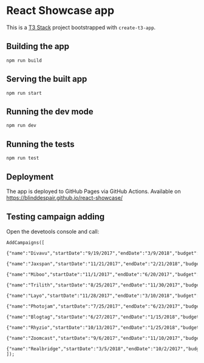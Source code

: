 # React Showcase app

This is a [T3 Stack](https://create.t3.gg/) project bootstrapped with `create-t3-app`.

## Building the app

`npm run build`

## Serving the built app

`npm run start`

## Running the dev mode

`npm run dev`

## Running the tests

`npm run test`

## Deployment

The app is deployed to GitHub Pages via GitHub Actions. Available on https://blinddespair.github.io/react-showcase/

## Testing campaign adding

Open the devetools console and call:

```
AddCampaigns([
  {"name":"Divavu","startDate":"9/19/2017","endDate":"3/9/2018","budget":88377},
  {"name":"Jaxspan","startDate":"11/21/2017","endDate":"2/21/2018","budget":608715},
  {"name":"Miboo","startDate":"11/1/2017","endDate":"6/20/2017","budget":239507},
  {"name":"Trilith","startDate":"8/25/2017","endDate":"11/30/2017","budget":179838},
  {"name":"Layo","startDate":"11/28/2017","endDate":"3/10/2018","budget":837850},
  {"name":"Photojam","startDate":"7/25/2017","endDate":"6/23/2017","budget":858131},
  {"name":"Blogtag","startDate":"6/27/2017","endDate":"1/15/2018","budget":109078},
  {"name":"Rhyzio","startDate":"10/13/2017","endDate":"1/25/2018","budget":272552},
  {"name":"Zoomcast","startDate":"9/6/2017","endDate":"11/10/2017","budget":301919},
  {"name":"Realbridge","startDate":"3/5/2018","endDate":"10/2/2017","budget":505602}
]);
```
